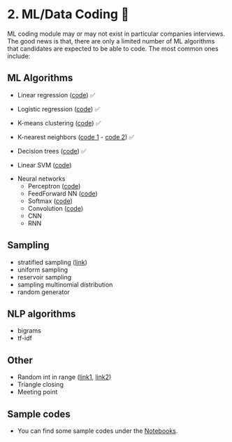 # <a name="ml-coding"></a> 2. ML/Data Coding :robot:
ML coding module may or may not exist in particular companies interviews. The good news is that, there are only a limited number of ML algorithms that candidates are expected to be able to code. The most common ones include:

## ML Algorithms 
- Linear regression ([code](./Notebooks/linear_regression.ipynb)) :white_check_mark:

- Logistic regression ([code](./Notebooks/logistic_regression.ipynb)) :white_check_mark:
  
- K-means clustering ([code](./notebooks/k_means.ipynb)) :white_check_mark:

- K-nearest neighbors ([code 1](./notebooks/knn.ipynb) - [code 2](https://github.com/MahanFathi/CS231/blob/master/assignment1/cs231n/classifiers/k_nearest_neighbor.py)) :white_check_mark:
  
- Decision trees ([code](./notebooks/decision_tree.ipynb)) :white_check_mark:
  <!-- (https://github.com/random-forests/tutorials/blob/master/decision_tree.py) -->

- Linear SVM ([code](./notebooks/svm.ipynb))
<!-- [link](https://towardsdatascience.com/support-vector-machine-introduction-to-machine-learning-algorithms-934a444fca47)) -->

* Neural networks 
  - Perceptron ([code](./notebooks/perceptron.ipynb)) 
  - FeedForward NN ([code](./notebooks/feedforward.ipynb))
  <!-- [code 1](https://github.com/alirezadir/deep-learning/blob/master/first-neural-network/my_answers.py),  -->
  <!-- [code 2](https://github.com/MahanFathi/CS231/blob/master/assignment1/cs231n/classifiers/neural_net.py)) -->
  - Softmax ([code](./notebooks/softmax.ipynb))
  - Convolution ([code](./notebooks/convolution.ipynb))
  - CNN 
  - RNN 

##  Sampling
  - stratified sampling ([link](https://towardsdatascience.com/the-5-sampling-algorithms-every-data-scientist-need-to-know-43c7bc11d17c))
  - uniform sampling
  - reservoir sampling
  - sampling multinomial distribution
  - random generator
  
## NLP algorithms 
  - bigrams
  - tf-idf

## Other 
  - Random int in range ([link1](https://leetcode.com/discuss/interview-question/125347/generate-uniform-random-integer
), [link2](https://leetcode.com/articles/implement-rand10-using-rand7/))
  - Triangle closing 
  - Meeting point  

## Sample codes
- You can find some sample codes under the [Notebooks](https://github.com/alirezadir/machine-learning-interviews/tree/main/src/Notebooks).
